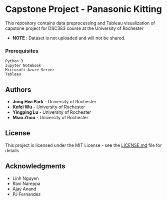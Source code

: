 

# Capstone Project - Panasonic Kitting

This repository contains data preprocessing and Tableau visualization of capstone project for DSC383 course at the University of Rochester
* **NOTE** : Dataset is not uploaded and will not be shared. 

### Prerequisites


```
Python 3
Jupyter Notebook
Microsoft Azure Server
Tableau
```


## Authors

* **Jong Hwi Park** - University of Rochester
* **Kefei Wu** - University of Rochester
* **Yingping Lu** - University of Rochester
* **Miao Zhou** - University of Rochester


## License

This project is licensed under the MIT License - see the [LICENSE.md](LICENSE.md) file for details

## Acknowledgments

* Linh Nguyen
* Ravi Nareppa
* Ajay Anand
* PJ Fernandez
